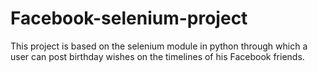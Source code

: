 # Facebook-selenium-project
This project is based on the selenium module in python through which a user can post birthday wishes on the timelines of his Facebook friends.
